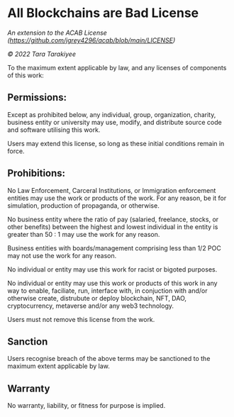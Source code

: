 # All Blockchains are Bad License
*An extension to the ACAB License (https://github.com/jgrey4296/acab/blob/main/LICENSE)*

*© 2022 Tara Tarakiyee*

To the maximum extent applicable by law, and any licenses of components of this work:

## Permissions:
   Except as prohibited below, any individual, group, organization, charity, business entity or university 
   may use, modify, and distribute source code and software utilising this work.

   Users may extend this license, so long as these initial conditions remain in force.  

## Prohibitions:
   No Law Enforcement, Carceral Institutions, or Immigration enforcement entities may use the work or products of the work.
   For any reason, be it for simulation, production of propaganda, or otherwise.

   No business entity where the ratio of pay (salaried, freelance, stocks, or other benefits) 
   between the highest and lowest individual in the entity is greater than 50 : 1 
   may use the work for any reason.

   Business entities with boards/management comprising less than 1/2 POC may not use the work for any reason.

   No individual or entity may use this work for racist or bigoted purposes.
   
   No individual or entity may use this work or products of this work in any way to enable, faciliate, run, interface with, in conjuction with and/or 
   otherwise create, distrubute or deploy blockchain, NFT, DAO, cryptocurrency, metaverse and/or any web3 technology.  

   Users must not remove this license from the work.
   

## Sanction
   Users recognise breach of the above terms may be sanctioned to the maximum extent applicable by law.

## Warranty
   No warranty, liability, or fitness for purpose is implied.
